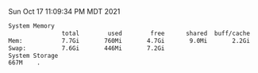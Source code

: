 Sun Oct 17 11:09:34 PM MDT 2021
```bash
System Memory
               total        used        free      shared  buff/cache   available
Mem:           7.7Gi       760Mi       4.7Gi       9.0Mi       2.2Gi       6.6Gi
Swap:          7.6Gi       446Mi       7.2Gi
System Storage
667M	.
```
```bash
